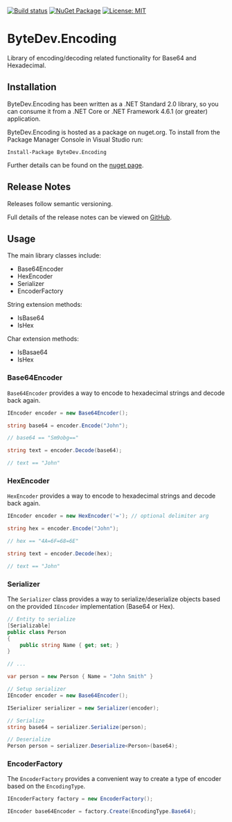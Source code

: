 [![Build status](https://ci.appveyor.com/api/projects/status/github/bytedev/ByteDev.Encoding?branch=master&svg=true)](https://ci.appveyor.com/project/bytedev/ByteDev-Encoding/branch/master)
[![NuGet Package](https://img.shields.io/nuget/v/ByteDev.Encoding.svg)](https://www.nuget.org/packages/ByteDev.Encoding)
[![License: MIT](https://img.shields.io/badge/License-MIT-green.svg)](https://github.com/ByteDev/ByteDev.Encoding/blob/master/LICENSE)

# ByteDev.Encoding

Library of encoding/decoding related functionality for Base64 and Hexadecimal.

## Installation

ByteDev.Encoding has been written as a .NET Standard 2.0 library, so you can consume it from a .NET Core or .NET Framework 4.6.1 (or greater) application.

ByteDev.Encoding is hosted as a package on nuget.org.  To install from the Package Manager Console in Visual Studio run:

`Install-Package ByteDev.Encoding`

Further details can be found on the [nuget page](https://www.nuget.org/packages/ByteDev.Encoding/).

## Release Notes

Releases follow semantic versioning.

Full details of the release notes can be viewed on [GitHub](https://github.com/ByteDev/ByteDev.Encoding/blob/master/docs/RELEASE-NOTES.md).

## Usage

The main library classes include:
- Base64Encoder
- HexEncoder
- Serializer
- EncoderFactory

String extension methods:
- IsBase64
- IsHex

Char extension methods:
- IsBasae64
- IsHex

### Base64Encoder

`Base64Encoder` provides a way to encode to hexadecimal strings and decode back again.

```csharp
IEncoder encoder = new Base64Encoder();

string base64 = encoder.Encode("John");

// base64 == "Sm9obg=="

string text = encoder.Decode(base64);

// text == "John"
```

### HexEncoder

`HexEncoder` provides a way to encode to hexadecimal strings and decode back again.

```csharp
IEncoder encoder = new HexEncoder('='); // optional delimiter arg

string hex = encoder.Encode("John");

// hex == "4A=6F=68=6E"

string text = encoder.Decode(hex);

// text == "John"
```

### Serializer

The `Serializer` class provides a way to serialize/deserialize objects based on the provided `IEncoder` implementation (Base64 or Hex).

```csharp
// Entity to serialize
[Serializable]
public class Person
{
    public string Name { get; set; }
}

// ...

var person = new Person { Name = "John Smith" }
```

```csharp
// Setup serializer
IEncoder encoder = new Base64Encoder();

ISerializer serializer = new Serializer(encoder);
```

```csharp
// Serialize
string base64 = serializer.Serialize(person);
```

```csharp
// Deserialize
Person person = serializer.Deserialize<Person>(base64);
```

### EncoderFactory

The `EncoderFactory` provides a convenient way to create a type of encoder based on the `EncodingType`.

```csharp
IEncoderFactory factory = new EncoderFactory();

IEncoder base64Encoder = factory.Create(EncodingType.Base64);
```